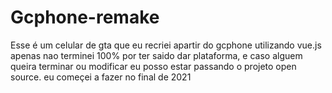 # Gcphone-remake

Esse é um celular de gta que eu recriei apartir do gcphone utilizando vue.js
apenas nao terminei 100% por ter saido dar plataforma, e caso alguem queira terminar ou modificar eu posso estar passando o projeto open source.
eu começei a fazer no final de 2021
